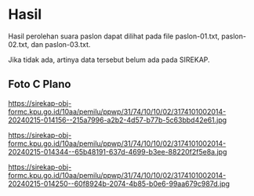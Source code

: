 # Hasil

Hasil perolehan suara paslon dapat dilihat pada file paslon-01.txt, paslon-02.txt, dan paslon-03.txt.

Jika tidak ada, artinya data tersebut belum ada pada SIREKAP.

## Foto C Plano

https://sirekap-obj-formc.kpu.go.id/10aa/pemilu/ppwp/31/74/10/10/02/3174101002014-20240215-014156--215a7996-a2b2-4d57-b77b-5c63bbd42e61.jpg

https://sirekap-obj-formc.kpu.go.id/10aa/pemilu/ppwp/31/74/10/10/02/3174101002014-20240215-014344--65b48191-637d-4699-b3ee-88220f2f5e8a.jpg

https://sirekap-obj-formc.kpu.go.id/10aa/pemilu/ppwp/31/74/10/10/02/3174101002014-20240215-014250--60f8924b-2074-4b85-b0e6-99aa679c987d.jpg
